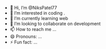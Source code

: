 - 👋 Hi, I’m @NiksPatel77
- 👀 I’m interested in coding .
- 🌱 I’m currently learning web
- 💞️ I’m looking to collaborate on development 
- 📫 How to reach me ...
- 😄 Pronouns: ...
- ⚡ Fun fact: ...

<!---
NiksPatel77/NiksPatel77 is a ✨ special ✨ repository because its `README.md` (this file) appears on your GitHub profile.
You can click the Preview link to take a look at your changes.
--->
